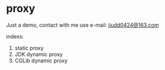 # proxy
Just a demo, contact with me use e-mail: jiudd0424@163.com



indexs:
1. static proxy
2. JDK dynamic proxy
3. CGLib dynamic proxy

